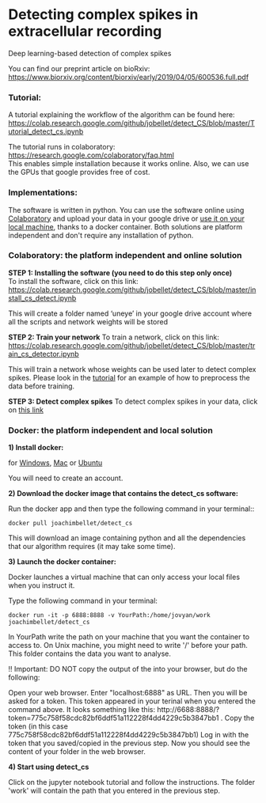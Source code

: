 # Detecting complex spikes in extracellular recording  
Deep learning-based detection of complex spikes  

You can find our preprint article on bioRxiv: https://www.biorxiv.org/content/biorxiv/early/2019/04/05/600536.full.pdf

### <a name="Tutorial">Tutorial:</a>
A tutorial explaining the workflow of the algorithm can be found here: https://colab.research.google.com/github/jobellet/detect_CS/blob/master/Tutorial_detect_cs.ipynb

The tutorial runs in colaboratory: 
https://research.google.com/colaboratory/faq.html  
This enables simple installation because it works online.
Also, we can use the GPUs that google provides free of cost.

### <a name="Implementations">Implementations:</a>
The software is written in python. You can use the software online using [Colaboratory](#Colaboratory) and upload your data in your google drive or [use it on your local machine](#docker), thanks to a docker container. Both solutions are platform independent and don't require any installation of python.

### <a name="Colaboratory">Colaboratory:</a> the platform independent and online solution
 
**STEP 1: Installing the software (you need to do this step only once)**  
To install the software, click on this link:   
https://colab.research.google.com/github/jobellet/detect_CS/blob/master/install_cs_detect.ipynb

This will create a folder named ‘uneye’ in your google drive account where all the scripts and network weights will be stored
 
 
 
**STEP 2: Train your network** 
To train a network, click on this link:  
https://colab.research.google.com/github/jobellet/detect_CS/blob/master/train_cs_detector.ipynb

This will train a network whose weights can be used later to detect complex spikes. Please look in the [tutorial](https://colab.research.google.com/github/jobellet/detect_CS/blob/master/Tutorial_detect_cs.ipynb) for an example of how to preprocess the data before training.
 
 
**STEP 3: Detect complex spikes**
To detect complex spikes in your data, click on [this link](https://colab.research.google.com/github/jobellet/detect_CS/blob/master/install_detect_cs.ipynb)
 
 
 
### <a name="docker">Docker:</a> the platform independent and local solution

**1) Install docker:** 

for [Windows](https://docs.docker.com/docker-for-windows/install/#download-docker-for-windows), [Mac](https://store.docker.com/editions/community/docker-ce-desktop-mac) or [Ubuntu](https://docs.docker.com/install/linux/docker-ce/ubuntu/#set-up-the-repository)

You will need to create an account.

**2) Download the docker image that contains the detect_cs software:** 

Run the docker app and then type the following command in your terminal::

    docker pull joachimbellet/detect_cs

This will download an image containing python and all the dependencies that our algorithm requires (it may take some time).
 
 
**3) Launch the docker container:** 

Docker launches a virtual machine that can only access your local files when you instruct it.
 
Type the following command in your terminal:
 
    docker run -it -p 6888:8888 -v YourPath:/home/jovyan/work joachimbellet/detect_cs
    
In YourPath write the path on your machine that you want the container to access to. On Unix machine, you might need to write '/' before your path. This folder contains the data you want to analyse.

!! Important: DO NOT copy the output of the into your browser, but do the following:
 
Open your web browser. Enter "localhost:6888" as URL. Then you will be asked for a token.
This token appeared in your terinal when you entered the command above. It looks something like this: http://6688:8888/?token=775c758f58cdc82bf6ddf51a112228f4dd4229c5b3847bb1 . Copy the token (in this case 775c758f58cdc82bf6ddf51a112228f4dd4229c5b3847bb1) 
Log in with the token that you saved/copied in the previous step.
Now you should see the content of your folder in the web browser.

 
**4)  Start using detect_cs**

Click on the jupyter notebook tutorial and follow the instructions. The folder 'work' will contain the path that you entered in the previous step.
